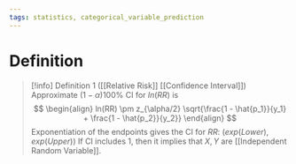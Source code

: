 ```yaml
---
tags: statistics, categorical_variable_prediction
---
```


# Definition

> [!info] Definition 1 ([[Relative Risk]] [[Confidence Interval]])
> Approximate $(1 - \alpha)100\%$ CI for $ln(RR)$ is
> $$
> \begin{align}
> ln(RR) \pm z_{\alpha/2} \sqrt{\frac{1 - \hat{p_1}}{y_1} + \frac{1 - \hat{p_2}}{y_2}}
> \end{align}
> $$
> Exponentiation of the endpoints gives the CI for $RR$: $(exp(Lower), exp(Upper))$
> If CI includes $1$, then it implies that $X, Y$ are [[Independent Random Variable]].